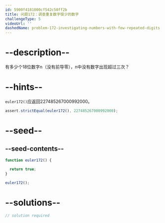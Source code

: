```yaml
---
id: 5900f4181000cf542c50ff2b
title: 问题172：调查重复数字很少的数字
challengeType: 5
videoUrl: ''
dashedName: problem-172-investigating-numbers-with-few-repeated-digits
---
```


# --description--

有多少个18位数字n（没有前导零），n中没有数字出现超过三次？

# --hints--

`euler172()`应返回227485267000992000。

```js
assert.strictEqual(euler172(), 227485267000992000);
```

# --seed--

## --seed-contents--

```js
function euler172() {

  return true;
}

euler172();
```

# --solutions--

```js
// solution required
```
